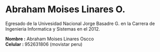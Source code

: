 Abraham Moises Linares O.
========================

Egresado de la Univesidad Nacional Jorge Basadre G. en la Carrera de Ingenieria Informatica y Sistemas en el 2012.


<b>Nombre :</b> Abraham Moises Linares Oscco<br>
<b>Celular : </b> 952631806 (movistar peru)


